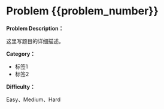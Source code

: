 # Problem {{problem_number}}

**Problem Description：**

这里写题目的详细描述。

**Category：**

- 标签1
- 标签2

**Difficulty：**

Easy、Medium、Hard

